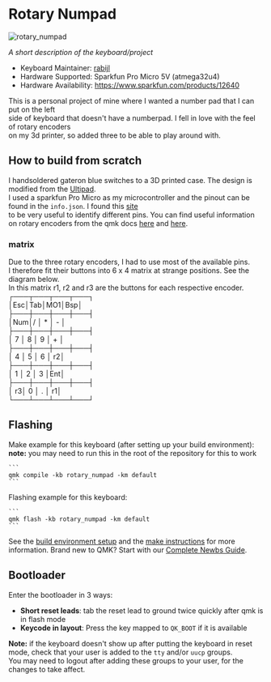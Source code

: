 # Rotary Numpad


![rotary_numpad](https://i.imgur.com/GwEH4WOh.jpeg)

*A short description of the keyboard/project*

* Keyboard Maintainer: [rabijl](https://github.com/rabijl)
* Hardware Supported: Sparkfun Pro Micro 5V (atmega32u4)
* Hardware Availability: https://www.sparkfun.com/products/12640

This is a personal project of mine where I wanted a number pad that I can put on the left \
side of keyboard that doesn't have a numberpad. I fell in love with the feel of rotary encoders \
on my 3d printer, so added three to be able to play around with.

## How to build from scratch

I handsoldered gateron blue switches to a 3D printed case. The design is modified from the [Ultipad](https://www.thingiverse.com/thing:4248565). \
I used a sparkfun Pro Micro as my microcontroller and the pinout can be found in the `info.json`. I found this [site](https://golem.hu/article/pro-micro-pinout/) \
to be very useful to identify different pins. You can find useful information on rotary encoders from the qmk docs [here](https://docs.qmk.fm/#/reference_info_json?id=encoders) and [here](https://docs.qmk.fm/#/feature_encoders).

### matrix

Due to the three rotary encoders, I had to use most of the available pins. \
I therefore fit their buttons into 6 x 4 matrix at strange positions. See the diagram below. \
In this matrix r1, r2 and r3 are the buttons for each respective encoder.
				  \
┌───┬───┬───┬───┐ \
│Esc│Tab│MO1│Bsp│ \
├───┼───┼───┼───┤ \
│Num│\/ │ * │ - │ \
├───┼───┼───┼───┤ \
│ 7 │ 8 │ 9 │ + │ \
├───┼───┼───┼───┤ \
│ 4 │ 5 │ 6 │ r2│ \
├───┼───┼───┼───┤ \
│ 1 │ 2 │ 3 │Ent│ \
├───┼───┼───┼───┤ \
│ r3│ 0 │ . │ r1│ \
└───┴───┴───┴───┘ 

## Flashing

Make example for this keyboard (after setting up your build environment): \
**note:** you may need to run this in the root of the repository for this to work

    ```
	qmk compile -kb rotary_numpad -km default
    ```

Flashing example for this keyboard:

    ```
	qmk flash -kb rotary_numpad -km default
    ```

See the [build environment setup](https://docs.qmk.fm/#/getting_started_build_tools) and the [make instructions](https://docs.qmk.fm/#/getting_started_make_guide) for more information. Brand new to QMK? Start with our [Complete Newbs Guide](https://docs.qmk.fm/#/newbs).

## Bootloader

Enter the bootloader in 3 ways:

* **Short reset leads**: tab the reset lead to ground twice quickly after qmk is in flash mode
* **Keycode in layout**: Press the key mapped to `QK_BOOT` if it is available

**Note:** if the keyboard doesn't show up after putting the keyboard in reset mode, check that 
your user is added to the `tty` and/or `uucp` groups. \
You may need to logout after adding these groups to your user, for the changes to take affect.
